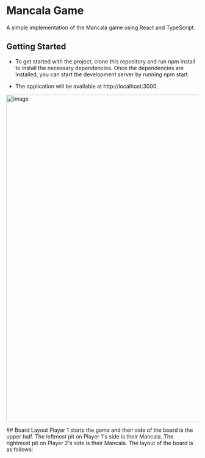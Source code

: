 # Mancala Game

A simple implementation of the Mancala game using React and TypeScript.

## Getting Started
- To get started with the project, clone this repository and run npm install to install the necessary dependencies. Once the dependencies are installed, you can start the development server by running npm start.

- The application will be available at http://localhost:3000.

<img width="857" alt="image" src="https://user-images.githubusercontent.com/25750537/230627792-1ca00967-8469-4309-8ce2-754571778496.png">

## Board Layout
Player 1 starts the game and their side of the board is the upper half. The leftmost pit on Player 1's side is their Mancala. The rightmost pit on Player 2's side is their Mancala. The layout of the board is as follows:


